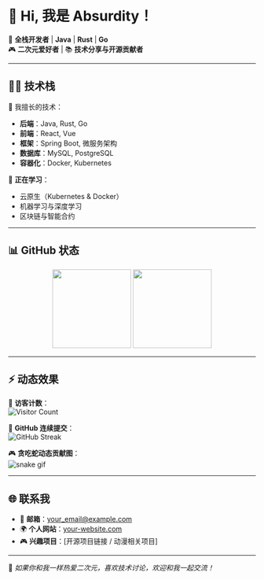 # 👋 Hi, 我是 **Absurdity**！  

🌸 **全栈开发者** | **Java** | **Rust** | **Go**  
🎮 **二次元爱好者** | 📚 **技术分享与开源贡献者**  

---

## 🧑‍💻 技术栈

🌟 我擅长的技术：
- **后端**：Java, Rust, Go  
- **前端**：React, Vue  
- **框架**：Spring Boot, 微服务架构  
- **数据库**：MySQL, PostgreSQL  
- **容器化**：Docker, Kubernetes  

🌱 **正在学习**：
- 云原生（Kubernetes & Docker）  
- 机器学习与深度学习  
- 区块链与智能合约  

---

## 📊 GitHub 状态

<p align="center">
  <img src="https://github-readme-stats.vercel.app/api?username=HuangMiu1337&show_icons=true&theme=radical" height="160" />
  <img src="https://github-readme-stats.vercel.app/api/top-langs/?username=HuangMiu1337&layout=compact&theme=radical" height="160" />
</p>

---

## ⚡ 动态效果

👀 **访客计数**：  
![Visitor Count](https://komarev.com/ghpvc/?username=HuangMiu1337&color=blueviolet&style=flat-square)  

💬 **GitHub 连续提交**：  
![GitHub Streak](https://streak-stats.demolab.com/?user=HuangMiu1337&theme=radical&hide_border=true)  

🎮 **贪吃蛇动态贡献图**：  
![snake gif](https://github.com/HuangMiu1337/HuangMiu1337/blob/main/github-contribution-grid-snake.svg)

---

## 🌐 联系我

- 📧 **邮箱**：[your_email@example.com](mailto:your_email@example.com)  
- 🌍 **个人网站**：[your-website.com](https://your-website.com)  
- 🎮 **兴趣项目**：[开源项目链接 / 动漫相关项目]

---

🌟 *如果你和我一样热爱二次元，喜欢技术讨论，欢迎和我一起交流！*
